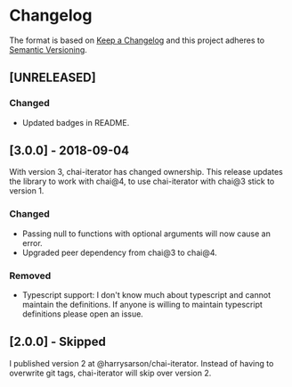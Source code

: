 # Changelog

The format is based on [Keep a Changelog](http://keepachangelog.com/en/1.0.0/)
and this project adheres to [Semantic Versioning](http://semver.org/spec/v2.0.0.html).

## [UNRELEASED]

### Changed

- Updated badges in README.

## [3.0.0] - 2018-09-04

With version 3, chai-iterator has changed ownership.
This release updates the library to work with chai@4, to use chai-iterator with chai@3 stick to version 1.

### Changed

- Passing null to functions with optional arguments will now cause an error.
- Upgraded peer dependency from chai@3 to chai@4.

### Removed

- Typescript support: I don't know much about typescript and cannot maintain the definitions.
If anyone is willing to maintain typescript definitions please open an issue.

## [2.0.0] - Skipped

I published version 2 at @harrysarson/chai-iterator.
Instead of having to overwrite git tags, chai-iterator will skip over version 2.
